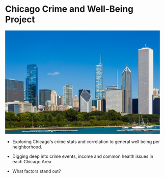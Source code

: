 # Chicago Crime and Well-Being Project

![Equator](source_images/chicago-skyline.jpg)

* Exploring Chicago's crime stats and correlation to general well being per neighborhood.

* Digging deep into crime events, income and common health issues in each Chicago Area.

* What factors stand out? 

